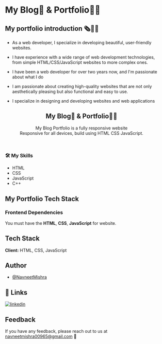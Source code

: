 # My Blog📰 & Portfolio👨‍💻

## My portfolio introduction 🗞👨‍💻

- As a web developer, I specialize in developing beautiful, user-friendly websites.

- I have experience with a wide range of web development technologies,
  from simple HTML/CSS/JavaScript websites to more complex ones.

- I have been a web developer for over two years now, and I'm passionate about what I do

- I am passionate about creating high-quality websites that are not only
  aesthetically pleasing but also functional and easy to use.

- I specialize in designing and developing websites and web applications
 

<div align="center">
  
  <h2 align="center">My Blog📰 & Portfolio👨‍💻</h2>

My Blog Portfolio is a fully responsive website <br />Responsive for all devices, build using HTML CSS JavaScript.



</div>

<br />

### 🛠 My Skills

- HTML
- CSS
- JavaScript
- C++

## My Portfolio Tech Stack 

### Frontend Dependencies

You must have the **HTML**, **CSS**, **JavaScript** for website.

## Tech Stack

**Client:** HTML, CSS, JavaScript

## Author

- [@NavneetMishra](https://github.com/NavneetMishra10)

## 🔗 Links

[![linkedin](https://img.shields.io/badge/linkedin-0A66C2?style=for-the-badge&logo=linkedin&logoColor=white)](https://www.linkedin.com/in/navneet-kumar-mishra-46a0b31a5)
<!-- [![twitter](https://img.shields.io/badge/twitter-1DA1F2?style=for-the-badge&logo=twitter&logoColor=white)](https://twitter.com/Mahmoud42275) -->

## Feedback

If you have any feedback, please reach out to us at navneetmishra00965@gmail.com 📧




